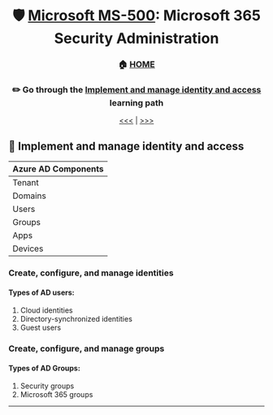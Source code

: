 <div align="center">

# 🛡️ [Microsoft MS-500](ms-500-index.md): Microsoft 365 Security Administration
### 🏠 [HOME](README.md)
### ✏️ Go through the [Implement and manage identity and access](https://learn.microsoft.com/en-us/training/paths/implement-manage-identity-access/) learning path

[<<<](ms-500-part4.md) | [>>>](ms-500-part2.md)
      
</div>

## 🧑‍ Implement and manage identity and access


| Azure AD Components |
|---------------------|
| Tenant              |
| Domains             |
| Users               |
| Groups              |
| Apps                |
| Devices             |



### Create, configure, and manage identities

#### Types of AD users:
1. Cloud identities
2. Directory-synchronized identities
3. Guest users

      
### Create, configure, and manage groups

#### Types of AD Groups:
1. Security groups
2. Microsoft 365 groups



- - -      
      
